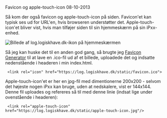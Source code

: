 Favicon og apple-touch-icon
08-10-2013


Så kom der også favicon og apple-touch-icon på siden. Favicon'et kan typisk ses ud for URL'en, hvis browseren understøtter det. Apple-touch-icon'et bliver vist, hvis man tilføjer siden til sin hjemmeskærm på sin iPxx-enhed.

![Billede af log.logiskhave.dk-ikon på hjemmeskærmen](https://log.logiskhave.dk/static/20131008_apple-icon.png)

Så jeg kan huske det til en anden god gang, så brugte jeg [Favicon Generator](http://favicon-generator.org) til at lave en .ico-fil ud af et billede, uploadede det og indsatte nedenstående i headeren i min index.html.

     <link rel="icon" href="https://log.logiskhave.dk/static/favicon.ico">

Apple-touch-icon'et er her en jpg-fil med dimentionerne 200x200 - selvom det højeste nogen iPxx kan bruge, uden at nedskalere, vist er 144x144. Denne fil uploades og refereres så til med denne linie (indsat lige under ovenstående i headeren):

     <link rel="apple-touch-icon" href="https://log.logiskhave.dk/static/apple-touch-icon.jpg"/>
